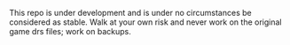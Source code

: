 This repo is under development and is under no circumstances be considered as stable. Walk at your own risk and never work on the original game drs files; work on backups. 
